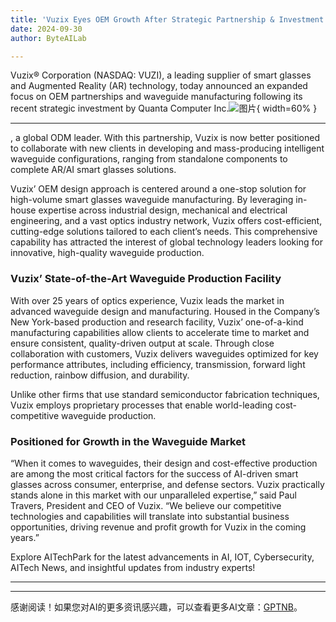 ```yaml
---
title: 'Vuzix Eyes OEM Growth After Strategic Partnership & Investment'
date: 2024-09-30
author: ByteAILab

---
```


Vuzix® Corporation (NASDAQ: VUZI), a leading supplier of smart glasses and Augmented Reality (AR) technology, today announced an expanded focus on OEM partnerships and waveguide manufacturing following its recent strategic investment by Quanta Computer Inc.![图片](https://ai-techpark.com/wp-content/uploads/2024/09/Vuzix-Eyes-960x540.jpg){ width=60% }

---
, a global ODM leader. With this partnership, Vuzix is now better positioned to collaborate with new clients in developing and mass-producing intelligent waveguide configurations, ranging from standalone components to complete AR/AI smart glasses solutions.

Vuzix’ OEM design approach is centered around a one-stop solution for high-volume smart glasses waveguide manufacturing. By leveraging in-house expertise across industrial design, mechanical and electrical engineering, and a vast optics industry network, Vuzix offers cost-efficient, cutting-edge solutions tailored to each client’s needs. This comprehensive capability has attracted the interest of global technology leaders looking for innovative, high-quality waveguide production.

### Vuzix’ State-of-the-Art Waveguide Production Facility

With over 25 years of optics experience, Vuzix leads the market in advanced waveguide design and manufacturing. Housed in the Company’s New York-based production and research facility, Vuzix’ one-of-a-kind manufacturing capabilities allow clients to accelerate time to market and ensure consistent, quality-driven output at scale. Through close collaboration with customers, Vuzix delivers waveguides optimized for key performance attributes, including efficiency, transmission, forward light reduction, rainbow diffusion, and durability.

Unlike other firms that use standard semiconductor fabrication techniques, Vuzix employs proprietary processes that enable world-leading cost-competitive waveguide production.

### Positioned for Growth in the Waveguide Market

“When it comes to waveguides, their design and cost-effective production are among the most critical factors for the success of AI-driven smart glasses across consumer, enterprise, and defense sectors. Vuzix practically stands alone in this market with our unparalleled expertise,” said Paul Travers, President and CEO of Vuzix. “We believe our competitive technologies and capabilities will translate into substantial business opportunities, driving revenue and profit growth for Vuzix in the coming years.”

Explore AITechPark for the latest advancements in AI, IOT, Cybersecurity, AITech News, and insightful updates from industry experts!

---
---
感谢阅读！如果您对AI的更多资讯感兴趣，可以查看更多AI文章：[GPTNB](https://gptnb.com)。